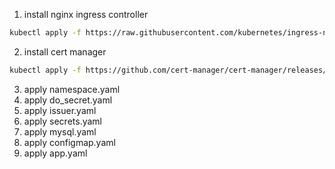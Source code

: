 1. install nginx ingress controller
```bash
kubectl apply -f https://raw.githubusercontent.com/kubernetes/ingress-nginx/controller-v1.13.3/deploy/static/provider/scw/deploy.yaml
```

2. install cert manager
```bash
kubectl apply -f https://github.com/cert-manager/cert-manager/releases/download/v1.19.1/cert-manager.yaml
```

3. apply namespace.yaml
4. apply do_secret.yaml
5. apply issuer.yaml
6. apply secrets.yaml
7. apply mysql.yaml
8. apply configmap.yaml
9. apply app.yaml
